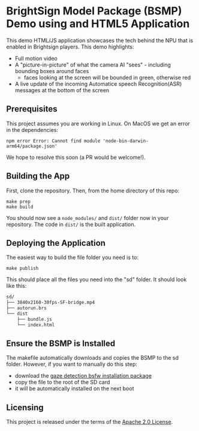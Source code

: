 # BrightSign Model Package (BSMP) Demo using and HTML5 Application

This demo HTML/JS application showcases the tech behind the NPU that is enabled in Brightsign players.  This demo highlights:

- Full motion video
- A "picture-in-picture" of what the camera AI "sees" - including bounding boxes around faces
  - faces looking at the screen will be bounded in green, otherwise red
- A live update of the incoming  Automatice speech Recognition(ASR) messages at the bottom of the screen


## Prerequisites

This project assumes you are working in Linux.  On MacOS we get an error in the dependencies:

```
npm error Error: Cannot find module 'node-bin-darwin-arm64/package.json'
```

We hope to resolve this soon (a PR would be welcome!).

## Building the App

First, clone the repository. Then, from the home directory of this repo:

```
make prep
make build
```

You should now see a `node_modules/` and `dist/` folder now in your repository. The code in `dist/` is the built application.

## Deploying the Application

The easiest way to build the file folder you need is to:

```
make publish
```

This should place all the files you need into the "sd" folder.  It should look like this:

```sh
sd/
├── 3840x2160-30fps-SF-bridge.mp4
├── autorun.brs
└── dist
    ├── bundle.js
    └── index.html
```

## Ensure the BSMP is Installed

The makefile automatically downloads and copies the BSMP to the sd folder.  However, if you want to manually do this step:

* download the [gaze detection bsfw installation package](https://firmware.bsn.cloud/cobra-standalone-npu_gaze-0.1.3-alpha.bsfw)
* copy the file to the root of the SD card 
* it will be automatically installed on the next boot

## Licensing

This project is released under the terms of the [Apache 2.0 License](./LICENSE.txt).  
